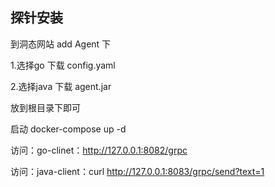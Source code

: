 ## 探针安装

到洞态网站 add Agent 下 

1.选择go 下载 config.yaml 

2.选择java 下载 agent.jar

放到根目录下即可



启动 docker-compose up -d

访问：go-clinet：http://127.0.0.1:8082/grpc

访问：java-client：curl http://127.0.0.1:8083/grpc/send?text=1
       

